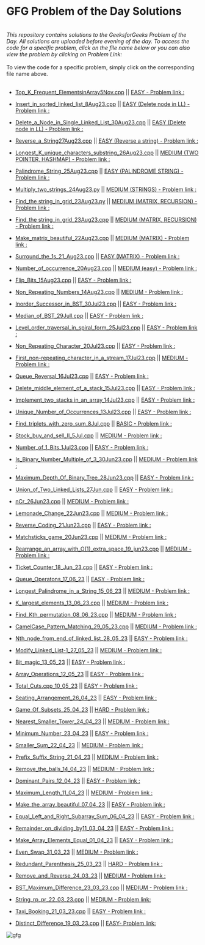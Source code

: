 # GFG Problem of the Day Solutions

<br>
<i> This repository contains solutions to the GeeksforGeeks Problem of the Day. All solutions are uploaded before evening of the day. To access the code for a specific problem, click on the file name below or you can also view the problem by clicking on Problem Link: </i>
<br><br>
To view the code for a specific problem, simply click on the corresponding file name above.
<br><br>

- [Top_K_Frequent_ElementsinArray5Nov.cpp](./Solutions/Top_K_Frequent_ElementsinArray5Nov.cpp) || [EASY - Problem link :](https://www.geeksforgeeks.org/problems/top-k-frequent-elements-in-array/1)
- [Insert_in_sorted_linked_list_8Aug23.cpp](./Solutions/Insert_in_sorted_linked_list_8Aug23.cpp) || [EASY (Delete node in LL) - Problem link :](https://practice.geeksforgeeks.org/problems/insert-in-a-sorted-list/1?utm_source=geeksforgeeks&utm_medium=article_practice_tab&utm_campaign=article_practice_tab)
- [Delete_a_Node_in_Single_Linked_List_30Aug23.cpp](./Solutions/Delete_a_Node_in_Single_Linked_List_30Aug23.cpp) || [EASY (Delete node in LL) - Problem link :](https://practice.geeksforgeeks.org/problems/delete-a-node-in-single-linked-list/1)
- [Reverse_a_String27Aug23.cpp](./Solutions/Reverse_a_String27Aug23.cpp) || [EASY (Reverse a string) - Problem link :](https://practice.geeksforgeeks.org/problems/reverse-a-string/1)
- [Longest_K_unique_characters_substring_26Aug23.cpp](./Solutions/Longest_K_unique_characters_substring_26Aug23.cpp) || [MEDIUM (TWO POINTER, HASHMAP) - Problem link :](https://practice.geeksforgeeks.org/problems/longest-k-unique-characters-substring0853/1)
- [Palindrome_String_25Aug23.cpp](./Solutions/Palindrome_String_25Aug23.cpp) || [EASY (PALINDROME STRING) - Problem link :](https://practice.geeksforgeeks.org/problems/palindrome-string0817/1)
- [Multiply_two_strings_24Aug23.py](./Solutions/Multiply_two_strings_24Aug23.py) || [MEDIUM (STRINGS) - Problem link :](https://practice.geeksforgeeks.org/problems/multiply-two-strings/1)
- [Find_the string_in_grid_23Aug23.py](./Solutions/Find_the_string_in_grid_23Aug23.py) || [MEDIUM (MATRIX, RECURSION) - Problem link :](https://practice.geeksforgeeks.org/problems/find-the-string-in-grid0111/1)
- [Find_the string_in_grid_23Aug23.cpp](./Solutions/Find_the_string_in_grid_23Aug23.cpp) || [MEDIUM (MATRIX, RECURSION) - Problem link :](https://practice.geeksforgeeks.org/problems/find-the-string-in-grid0111/1)
- [Make_matrix_beautiful_22Aug23.cpp](./Solutions/Make_matrix_beautiful_22Aug23.cpp) || [MEDIUM (MATRIX) - Problem link :](https://practice.geeksforgeeks.org/problems/make-matrix-beautiful-1587115620/1)
- [Surround_the_1s_21_Aug23.cpp](./Solutions/Surround_the_1s_21_Aug23.cpp) || [EASY (MATRIX) - Problem link :](https://practice.geeksforgeeks.org/problems/surround-the-1s2505/1)
- [Number_of_occurrence_20Aug23.cpp](./Solutions/Number_of_occurrence_20Aug23.cpp) || [MEDIUM (easy) - Problem link :](https://practice.geeksforgeeks.org/problems/number-of-occurrence2259/1)
- [Flip_Bits_15Aug23.cpp](./Solutions/Flip_Bits_15Aug23.cpp) || [EASY - Problem link :](https://practice.geeksforgeeks.org/problems/flip-bits0240/1)
- [Non_Repeating_Numbers_14Aug23.cpp](./Solutions/Non_Repeating_Numbers_14Aug23.cpp) || [MEDIUM - Problem link :](https://practice.geeksforgeeks.org/problems/finding-the-numbers0215/1)
- [Inorder_Successor_in_BST_30Jul23.cpp](./Solutions/Inorder_Successor_in_BST_30Jul23.cpp) || [EASY - Problem link :](https://practice.geeksforgeeks.org/problems/inorder-successor-in-bst/1)
- [Median_of_BST_29Jull.cpp](./Solutions/Median_of_BST_29Jull.cpp) || [EASY - Problem link :](https://practice.geeksforgeeks.org/problems/median-of-bst/1)
- [Level_order_traversal_in_spiral_form_25Jul23.cpp](./Solutions/Level_order_traversal_in_spiral_form_25Jul23.cpp) || [EASY - Problem link :](https://practice.geeksforgeeks.org/problems/level-order-traversal-in-spiral-form/1)
- [Non_Repeating_Character_20Jul23.cpp](./Solutions/Non_Repeating_Character_20Jul23.cpp) || [EASY - Problem link :](https://practice.geeksforgeeks.org/problems/non-repeating-character-1587115620/1)
- [First_non-repeating_character_in_a_stream_17Jul23.cpp](./Solutions/First_non-repeating_character_in_a_stream_17Jul23.cpp) || [MEDIUM - Problem link :](https://practice.geeksforgeeks.org/problems/first-non-repeating-character-in-a-stream1216/1)
- [Queue_Reversal_16Jul23.cpp](./Solutions/Queue_Reversal_16Jul23.cpp) || [EASY - Problem link :](https://practice.geeksforgeeks.org/problems/queue-reversal/1)
- [Delete_middle_element_of_a_stack_15Jul23.cpp](./Solutions/Delete_middle_element_of_a_stack_15Jul23.cpp) || [EASY - Problem link :](https://practice.geeksforgeeks.org/problems/delete-middle-element-of-a-stack/1)
- [Implement_two_stacks in_an_array_14Jul23.cpp](./Solutions/Implement_two_stacks%20in_an_array_14Jul23.cpp) || [EASY - Problem link :](https://practice.geeksforgeeks.org/problems/implement-two-stacks-in-an-array/1)
- [Unique_Number_of_Occurrences_13Jul23.cpp](./Solutions/Unique_Number_of_Occurrences_13Jul23.cpp) || [EASY - Problem link :](https://practice.geeksforgeeks.org/problems/unique-frequencies-of-not/1)
- [Find_triplets_with_zero_sum_8Jul.cpp](./Solutions/Find_triplets_with_zero_sum_8Jul.cpp) || [BASIC - Problem link :](https://practice.geeksforgeeks.org/problems/find-triplets-with-zero-sum/1)
- [Stock_buy_and_sell_II_5Jul.cpp](./Solutions/Stock_buy_and_sell_II_5Jul.cpp) || [MEDIUM - Problem link :](https://practice.geeksforgeeks.org/problems/stock-buy-and-sell2615/1)
- [Number_of_1_Bits_1Jul23.cpp](./Solutions/Number_of_1_Bits_1Jul23.cpp) || [EASY - Problem link :](https://practice.geeksforgeeks.org/problems/set-bits0143/1)
- [Is_Binary_Number_Multiple_of_3_30Jun23.cpp](./Solutions/Is_Binary_Number_Multiple_of_3_30Jun23.cpp) || [MEDIUM - Problem link :](https://practice.geeksforgeeks.org/problems/is-binary-number-multiple-of-30654/1)
- [Maximum_Depth_Of_Binary_Tree_28Jun23.cpp](./Solutions/Maximum_Depth_Of_Binary_Tree_28Jun23.cpp) || [EASY - Problem link :](https://practice.geeksforgeeks.org/problems/maximum-depth-of-binary-tree/1)
- [Union_of_Two_Linked_Lists_27Jun.cpp](./Solutions/Union_of_Two_Linked_Lists_27Jun.cpp) || [EASY - Problem link :](https://practice.geeksforgeeks.org/problems/union-of-two-linked-list/1)
- [nCr_26Jun23.cpp](./Solutions/nCr_26Jun23.cpp) || [MEDIUM - Problem link :](https://practice.geeksforgeeks.org/problems/ncr1019/1)
- [Lemonade_Change_22Jun23.cpp](./Solutions/Lemonade_Change_22Jun23.cpp) || [MEDIUM - Problem link :](https://practice.geeksforgeeks.org/problems/lemonade-change/1)
- [Reverse_Coding_21Jun23.cpp](./Solutions/Reverse_Coding_21Jun23.cpp) || [EASY - Problem link :](https://practice.geeksforgeeks.org/problems/reverse-coding2452/1)
- [Matchsticks_game_20Jun23.cpp](./Solutions/Matchsticks_game_20Jun23.cpp) || [MEDIUM - Problem link :](https://practice.geeksforgeeks.org/problems/-matchsticks-game4906/1)
- [Rearrange_an_array_with_O(1)\_extra_space_19_jun23.cpp](<./Solutions/Rearrange_an_array_with_O(1)_extra_space_19_jun23.cpp>) || [MEDIUM - Problem link :](https://practice.geeksforgeeks.org/problems/rearrange-an-array-with-o1-extra-space3142/1)
- [Ticket_Counter_18_Jun_23.cpp](./Solutions/Ticket_Counter_18_Jun_23.cpp) || [EASY - Problem link :](https://practice.geeksforgeeks.org/problems/ticket-counter-2731/1)
- [Queue_Operatons_17_06_23](./Solutions/Queue_Operatons_17_06_23.cpp) || [EASY - Problem link :](https://practice.geeksforgeeks.org/problems/queue-operations/1)
- [Longest_Palindrome_in_a_String_15_06_23](./Solutions/Longest_Palindrome_in_a_String_15_06_23.cpp) || [MEDIUM - Problem link :](https://practice.geeksforgeeks.org/problems/longest-palindrome-in-a-string3411/1)
- [K_largest_elements_13_06_23.cpp](./Solutions/K_largest_elements_13_06_23.cpp) || [MEDIUM - Problem link :](https://practice.geeksforgeeks.org/problems/k-largest-elements4206/1https://practice.geeksforgeeks.org/problems/k-largest-elements4206/1)
- [Find_Kth_permutation_08_06_23.cpp](./Solutions/Find_Kth_permutation_08_06_23.cpp) || [MEDIUM - Problem link :](https://practice.geeksforgeeks.org/problems/find-kth-permutation-0932/1)

- [CamelCase_Pattern_Matching_29_05_23.cpp](./Solutions/CamelCase_Pattern_Matching_29_05_23.cpp) || [MEDIUM - Problem link :](https://practice.geeksforgeeks.org/problems/camelcase-pattern-matching2259/1)
- [Nth_node_from_end_of_linked_list_28_05_23](./Solutions/Nth_node_from_end_of_linked_list_28_05_23.cpp) || [EASY - Problem link :](https://practice.geeksforgeeks.org/problems/nth-node-from-end-of-linked-list/1)
- [Modify_Linked_List-1_27_05_23](./Solutions/Modify_Linked_List-1_28_05_23.cpp) || [MEDIUM - Problem link :](https://practice.geeksforgeeks.org/problems/modify-linked-list-1-0546/1)
- [Bit_magic_13_05_23](./Solutions/Bit_magic_13_05_23.cpp) || [EASY - Problem link :](https://practice.geeksforgeeks.org/problems/ed0422e992899f3f46340ce97b0090683ceebd67/1)
- [Array_Operations_12_05_23](./Solutions/Array_Operations_12_05_23.cpp) || [EASY - Problem link :](https://practice.geeksforgeeks.org/problems/3a93b6a25a7b88e4c80a1fee00898fd8022eb108/1)
- [Total_Cuts.cpp_10_05_23](./Solutions/Total_Cuts.cpp_10_05_23.cpp) || [EASY - Problem link :](https://practice.geeksforgeeks.org/problems/cbd515a00f6537180d2e66f1ffe11093a128e560/1)
- [Seating_Arrangement_26_04_23](./Solutions/Seating_Arrangement.cpp) || [EASY - Problem link :](https://practice.geeksforgeeks.org/problems/6bb49b563cc171335c6564b00307a6d867e0268d/1)
- [Game_Of_Subsets_25_04_23](https://github.com/Thelalitagarwal/GFG_Daily_Problem/blob/main/Game%20Of%20Subsets.cpp) || [HARD - Problem link :](https://practice.geeksforgeeks.org/problems/cec5db442a5652d07dd41e37ea780345f08c9a3d/1)
- [Nearest_Smaller_Tower_24_04_23](./Solutions/Nearest_Smaller_Tower_24_04_23.cpp) || [MEDIUM - Problem link :](https://practice.geeksforgeeks.org/problems/a520c08a8ea9b617be25c38b0fc2fe057e889253/1)
- [Minimum_Number_23_04_23](./Solutions/Minimum_Number_23_04_23.cpp) || [EASY - Problem link :](https://practice.geeksforgeeks.org/problems/7d62c8606123a199720c9b6885249dc9ac651bb7/1)
- [Smaller_Sum_22_04_23](./Solutions/Smaller_Sum_22_04_23.cpp) || [MEDIUM - Problem link :](https://practice.geeksforgeeks.org/problems/5877fde1c8e1029658845cd4bc94066ac1d4b09b/1)
- [Prefix_Suffix_String_21_04_23](./Solutions/Prefix_Suffix_String_21_04_23.cpp) || [MEDIUM - Problem link :](https://practice.geeksforgeeks.org/problems/5be83263c7f2cb866c60b23b73bb38f88de2461c/1)
- [Remove_the_balls_14_04_23](./Solutions/Remove_the_balls_14_04_23.cpp) || [MEDIUM - Problem link :](https://practice.geeksforgeeks.org/problems/546ea68f97be7283a04ddcc8057e09b46a686471/1)
- [Dominant_Pairs_12_04_23](./Solutions/Dominant_Pairs_12_04_23.cpp) || [EASY - Problem link :](https://practice.geeksforgeeks.org/problems/2a1c11024ceae36363fc405e07f2fa3e2f896ef0/1)
- [Maximum_Length_11_04_23](./Solutions/Maximum_Length_11_04_23.cpp) || [MEDIUM - Problem link :](https://practice.geeksforgeeks.org/problems/84963d7b5b84aa24f7807d86e672d0f97f41a4b5/1)
- [Make_the_array_beautiful_07_04_23](./Solutions/Make_the_array_beautiful.cpp) || [EASY - Problem link :](https://practice.geeksforgeeks.org/problems/badefd58bace4f2ca25267ccfe0c9dc844415e90/1)
- [Equal_Left_and_Right_Subarray_Sum_06_04_23](./Solutions/Equal_Left_and_Right_Subarray_Sum_06_04_23.cpp) || [EASY - Problem link :](https://practice.geeksforgeeks.org/problems/78a6854c8a2915e05f236aa407dfaa1bbc8ae7d3/1)
- [Remainder_on_dividing_by11_03_04_23](./Solutions/Remainder_on_dividing_by11_03_04_23.cpp) || [EASY - Problem link :](https://practice.geeksforgeeks.org/problems/aa8c89caad6b5c3a76ba5e6d65454f77aac3f3543526/1)
- [Make_Array_Elements_Equal_01_04_23](./Solutions/Make_Array_Elements_Equal.cpp) || [EASY - Problem link :](https://practice.geeksforgeeks.org/problems/1f05c7c12b1084f270c57566b2110967c046730d/1)
- [Even_Swap_31_03_23](./Solutions/Even_Swap_31_03_23.cpp) || [MEDIUM - Problem link :](https://practice.geeksforgeeks.org/problems/even-swap/1)
- [Redundant_Parenthesis_25_03_23](./Solutions/Redundant_Parenthesis_25_03_23.cpp) || [HARD - Problem link :](https://practice.geeksforgeeks.org/problems/ef5111156686a3136c6a0df8bbda17f952947e17/1)
- [Remove_and_Reverse_24_03_23](./Solutions/Remove_and_Reverse_24_03_23.cpp) || [MEDIUM - Problem link :](https://practice.geeksforgeeks.org/problems/1e2f365be6114b671b915e145ec7dbcfdc432910/1)
- [BST_Maximum_Difference_23_03_23.cpp](./Solutions/BST_Maximum_Difference_23_03_23.cpp) || [MEDIUM - Problem link :](https://practice.geeksforgeeks.org/problems/e841e10213ddf839d51c2909f1808632a19ae0bf/1)
- [String_rp_pr_22_03_23.cpp](./Solutions/String_rp_pr_22_03_23.cpp) || [MEDIUM - Problem link:](https://practice.geeksforgeeks.org/problems/d25f415de2ff3e02134de03e17ad019d723ab2e9/1)
- [Taxi_Booking_21_03_23.cpp](./Solutions/Taxi_Booking_21_03_23.cpp) || [EASY - Problem link :](https://practice.geeksforgeeks.org/problems/7995e41d167d81f14f1d4194b29ef839f52d18ba/1)
- [Distinct_Difference_19_03_23.cpp](./Solutions/Distinct_Difference_19_03_23.cpp) || [ EASY- Problem link:](https://practice.geeksforgeeks.org/problems/c670bf260ea9dce6c5910dedc165aa403f6e951d/1)

![gfg](https://media.geeksforgeeks.org/img-practice/Problemofthedaynewcopy-1637640589.png)

<br>
